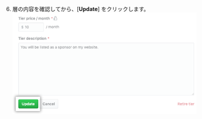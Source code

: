 6. 層の内容を確認してから、[**Update**] をクリックします。 ![[Update tier] ボタン](/assets/images/help/sponsors/update-tier-button.png)
